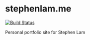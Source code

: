 # stephenlam.me

[![Build Status](https://travis-ci.org/ascendancyy/stephenlam.me.svg?branch=space)](https://travis-ci.org/ascendancyy/stephenlam.me)

Personal portfolio site for Stephen Lam

